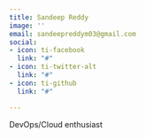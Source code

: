 ```yaml
---
title: Sandeep Reddy
image: ''
email: sandeepreddym03@gmail.com
social:
- icon: ti-facebook
  link: "#"
- icon: ti-twitter-alt
  link: "#"
- icon: ti-github
  link: "#"

---
```

DevOps/Cloud enthusiast